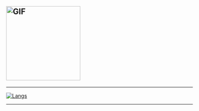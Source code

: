## [<img src="https://i.imgur.com/y3k4PK8.gif" alt="GIF" height="200">](https://rpbiohazard.glitch.me/)
***
[![Langs](https://github-readme-stats.vercel.app/api/top-langs/?username=IOxeOfficial&title_color=FFA759&icon_color=FFD580&bg_color=1F2430&text_color=FFCC66&layout=compact)](https://github.com/anuraghazra/github-readme-stats)

***
<!--
![](https://img.shields.io/endpoint?label=currently&url=https://dev.discordprofiles.me/api/badge/status/236731793892573185?simple=true) ![](https://img.shields.io/endpoint?url=https://dev.discordprofiles.me/api/badge/playing/236731793892573185?vscode=false) ![](https://img.shields.io/endpoint?url=https://dev.discordprofiles.me/api/badge/vscode/236731793892573185) ![](https://img.shields.io/endpoint?url=https://dev.discordprofiles.me/api/badge/spotify/236731793892573185)
-->
